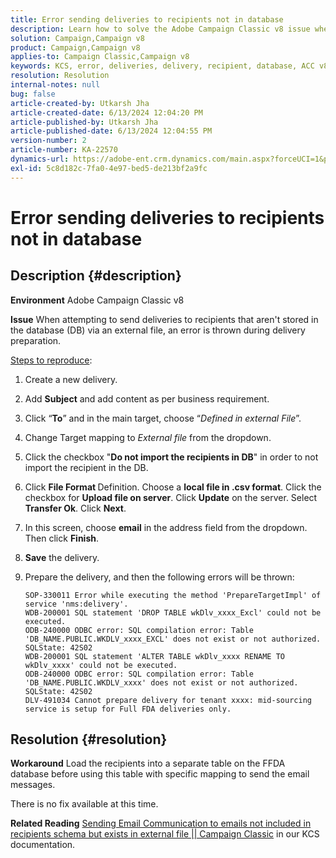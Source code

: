 ```yaml
---
title: Error sending deliveries to recipients not in database
description: Learn how to solve the Adobe Campaign Classic v8 issue where deliveries aren't stored in the database (DB) via an external file.
solution: Campaign,Campaign v8
product: Campaign,Campaign v8
applies-to: Campaign Classic,Campaign v8
keywords: KCS, error, deliveries, delivery, recipient, database, ACC v8, Adobe Campaign Classic v8
resolution: Resolution
internal-notes: null
bug: false
article-created-by: Utkarsh Jha
article-created-date: 6/13/2024 12:04:20 PM
article-published-by: Utkarsh Jha
article-published-date: 6/13/2024 12:04:55 PM
version-number: 2
article-number: KA-22570
dynamics-url: https://adobe-ent.crm.dynamics.com/main.aspx?forceUCI=1&pagetype=entityrecord&etn=knowledgearticle&id=59c97510-7d29-ef11-840a-00224808decd
exl-id: 5c8d182c-7fa0-4e97-bed5-de213bf2a9fc
---
```

# Error sending deliveries to recipients not in database

## Description {#description}


<b>Environment</b>
 Adobe Campaign Classic v8

<b>Issue</b>
 When attempting to send deliveries to recipients that aren't stored in the database (DB) via an external file, an error is thrown during delivery preparation.

<u>Steps to reproduce</u>:

1. Create a new delivery.
2. Add <b>Subject</b> and add content as per business requirement.
3. Click “<b>To</b>” and in the main target, choose “*Defined in external File*”.
4. Change Target mapping to *External file* from the dropdown.
5. Click the checkbox "<b>Do not import the </b><b>recipients</b><b> in DB</b>" in order to not import the recipient in the DB.
6. Click <b>File Format </b>Definition. Choose a <b>local file in .csv format</b>. Click the checkbox for <b>Upload file on server</b>. Click <b>Update</b> on the server. Select <b>Transfer Ok</b>. Click <b>Next</b>.
7. In this screen, choose <b>email</b> in the address field from the dropdown. Then click <b>Finish</b>.
8. <b>Save</b> the delivery.
9. Prepare the delivery, and then the following errors will be thrown:

    


    ```
    SOP-330011 Error while executing the method 'PrepareTargetImpl' of service 'nms:delivery'.
    WDB-200001 SQL statement 'DROP TABLE wkDlv_xxxx_Excl' could not be executed.
    ODB-240000 ODBC error: SQL compilation error: Table 'DB_NAME.PUBLIC.WKDLV_xxxx_EXCL' does not exist or not authorized. SQLState: 42S02
    WDB-200001 SQL statement 'ALTER TABLE wkDlv_xxxx RENAME TO wkDlv_xxxx' could not be executed.
    ODB-240000 ODBC error: SQL compilation error: Table 'DB_NAME.PUBLIC.WKDLV_xxxx' does not exist or not authorized. SQLState: 42S02
    DLV-491034 Cannot prepare delivery for tenant xxxx: mid-sourcing service is setup for Full FDA deliveries only.
    ```



## Resolution {#resolution}


<b>Workaround</b>
Load the recipients into a separate table on the FFDA database before using this table with specific mapping to send the email messages.

There is no fix available at this time.

<b>Related Reading</b>
[Sending Email Communication to emails not included in recipients schema but exists in external file || Campaign Classic](https://experienceleague.adobe.com/docs/experience-cloud-kcs/kbarticles/KA-15917.html) in our KCS documentation.
